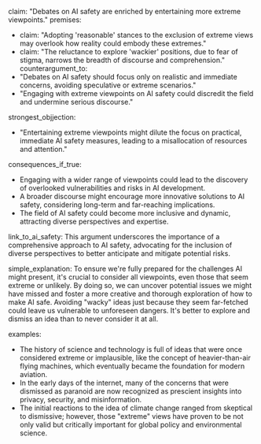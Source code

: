 claim: "Debates on AI safety are enriched by entertaining more extreme viewpoints."
premises:
  - claim: "Adopting 'reasonable' stances to the exclusion of extreme views may overlook how reality could embody these extremes."
  - claim: "The reluctance to explore 'wackier' positions, due to fear of stigma, narrows the breadth of discourse and comprehension."
counterargument_to:
  - "Debates on AI safety should focus only on realistic and immediate concerns, avoiding speculative or extreme scenarios."
  - "Engaging with extreme viewpoints on AI safety could discredit the field and undermine serious discourse."

strongest_objjection:
  - "Entertaining extreme viewpoints might dilute the focus on practical, immediate AI safety measures, leading to a misallocation of resources and attention."

consequences_if_true:
  - Engaging with a wider range of viewpoints could lead to the discovery of overlooked vulnerabilities and risks in AI development.
  - A broader discourse might encourage more innovative solutions to AI safety, considering long-term and far-reaching implications.
  - The field of AI safety could become more inclusive and dynamic, attracting diverse perspectives and expertise.

link_to_ai_safety: This argument underscores the importance of a comprehensive approach to AI safety, advocating for the inclusion of diverse perspectives to better anticipate and mitigate potential risks.

simple_explanation: To ensure we're fully prepared for the challenges AI might present, it's crucial to consider all viewpoints, even those that seem extreme or unlikely. By doing so, we can uncover potential issues we might have missed and foster a more creative and thorough exploration of how to make AI safe. Avoiding "wacky" ideas just because they seem far-fetched could leave us vulnerable to unforeseen dangers. It's better to explore and dismiss an idea than to never consider it at all.

examples:
  - The history of science and technology is full of ideas that were once considered extreme or implausible, like the concept of heavier-than-air flying machines, which eventually became the foundation for modern aviation.
  - In the early days of the internet, many of the concerns that were dismissed as paranoid are now recognized as prescient insights into privacy, security, and misinformation.
  - The initial reactions to the idea of climate change ranged from skeptical to dismissive; however, those "extreme" views have proven to be not only valid but critically important for global policy and environmental science.